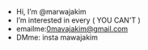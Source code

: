 - Hi, I’m @marwajakim
- I’m interested in every ( YOU CAN'T )
- emailme:0mavajakim@gmail.com
- DMme: insta mawajakim

<!---
marwajakim/marwajakim is a ✨ special ✨ repository because its `README.md` (this file) appears on your GitHub profile.
You can click the Preview link to take a look at your changes.
--->
